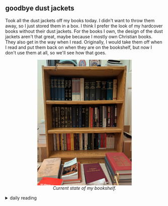 ## goodbye dust jackets

Took all the dust jackets off my books today. I didn't want to throw them away, so I just stored them in a box. I think I prefer the look of my hardcover books without their dust jackets. For the books I own, the design of the dust jackets aren't that great, maybe because I mostly own Christian books. They also get in the way when I read. Originally, I would take them off when I read and put them back on when they are on the bookshelf, but now I don't use them at all, so we'll see how that goes.

<figure>
    <img src="/images/2025/2025-02/2025-02-04-goodbye-dust-jackets/bookshelf.jpg" alt="pic of my bookshelf" width="300" style="display: block; margin: auto;">
    <figcaption style="display: block; margin: auto; text-align: center; width: 300px;">
        <i>Current state of my bookshelf.</i>
    </figcaption>
</figure>

<details markdown="1">
<summary>daily reading</summary>

| {{ page.date | date: "%B %-d, %Y" }} |
| :-------------: |
| [Judg. 19; Acts 23; Jer. 33; Ps. 3–4]({% link _Bible/Bible-year-1.md %}) |
| [WCF 10; WSC 31-32, 36; WLC 60-61, 66-69, 83]({% link _westminster/westminster-month-2.md %}) |
| [The Chalcedonian Definition](https://thewestminsterstandard.org/the-chalcedonian-creed/) |

</details>